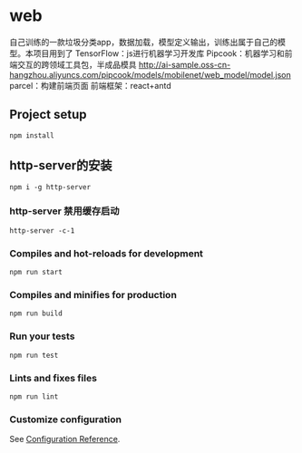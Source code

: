 # web
自己训练的一款垃圾分类app，数据加载，模型定义输出，训练出属于自己的模型。本项目用到了
TensorFlow：js进行机器学习开发库
Pipcook：机器学习和前端交互的跨领域工具包，半成品模具 http://ai-sample.oss-cn-hangzhou.aliyuncs.com/pipcook/models/mobilenet/web_model/model.json
parcel：构建前端页面
前端框架：react+antd

## Project setup
```
npm install
```

## http-server的安装
```
npm i -g http-server
```

### http-server 禁用缓存启动
```
http-server -c-1
```

### Compiles and hot-reloads for development
```
npm run start
```

### Compiles and minifies for production
```
npm run build
```

### Run your tests
```
npm run test
```

### Lints and fixes files
```
npm run lint
```

### Customize configuration
See [Configuration Reference](https://cli.vuejs.org/config/).
